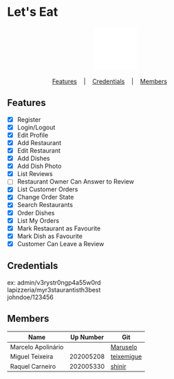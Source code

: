 # Let's Eat

<p align="center">
  <img src="photos/site/whitelogo.png" width="100">
</p>

<p align="center">
  <a href="#features">Features</a>
  &nbsp;&nbsp;&nbsp;|&nbsp;&nbsp;&nbsp;
  <a href="#credentials">Credentials</a>
  &nbsp;&nbsp;&nbsp;|&nbsp;&nbsp;&nbsp;
  <a href="#members">Members</a>
  &nbsp;&nbsp;&nbsp;&nbsp;&nbsp;&nbsp;
</p>

## Features

- [x] Register
- [x] Login/Logout
- [x] Edit Profile
- [x] Add Restaurant
- [x] Edit Restaurant
- [x] Add Dishes
- [x] Add Dish Photo
- [x] List Reviews
- [ ] Restaurant Owner Can Answer to Review
- [x] List Customer Orders
- [x] Change Order State
- [x] Search Restaurants
- [x] Order Dishes
- [x] List My Orders
- [x] Mark Restaurant as Favourite
- [x] Mark Dish as Favourite
- [x] Customer Can Leave a Review

## Credentials

ex:
admin/v3rystr0ngp4a55w0rd
\
lapizzeria/myr3staurantisth3best
\
johndoe/123456

## Members

|Name               | Up Number        | Git                                         |
| ---               | ---              | ---                                         |
|Marcelo Apolinário |                  | [Maruselo](https://github.com/Maruselo)     |
|Miguel Teixeira    | 202005208        | [teixemigue](https://github.com/teixemigue) |
|Raquel Carneiro    | 202005330        | [shinir](https://github.com/shinir)         |

